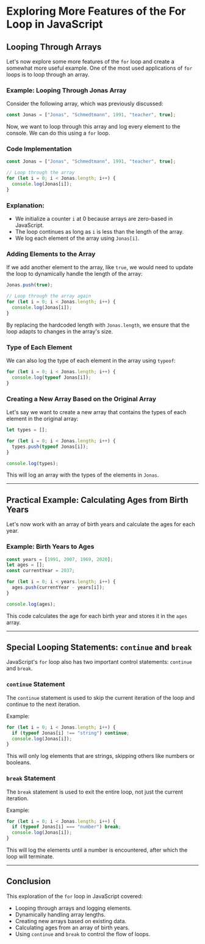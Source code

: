 # Exploring More Features of the For Loop in JavaScript

## Looping Through Arrays

Let's now explore some more features of the `for` loop and create a somewhat more useful example. One of the most used applications of `for` loops is to loop through an array.

### Example: Looping Through Jonas Array

Consider the following array, which was previously discussed:

```javascript
const Jonas = ["Jonas", "Schmedtmann", 1991, "teacher", true];
```

Now, we want to loop through this array and log every element to the console. We can do this using a `for` loop.

### Code Implementation

```javascript
const Jonas = ["Jonas", "Schmedtmann", 1991, "teacher", true];

// Loop through the array
for (let i = 0; i < Jonas.length; i++) {
  console.log(Jonas[i]);
}
```

### Explanation:

- We initialize a counter `i` at 0 because arrays are zero-based in JavaScript.
- The loop continues as long as `i` is less than the length of the array.
- We log each element of the array using `Jonas[i]`.

### Adding Elements to the Array

If we add another element to the array, like `true`, we would need to update the loop to dynamically handle the length of the array:

```javascript
Jonas.push(true);

// Loop through the array again
for (let i = 0; i < Jonas.length; i++) {
  console.log(Jonas[i]);
}
```

By replacing the hardcoded length with `Jonas.length`, we ensure that the loop adapts to changes in the array's size.

### Type of Each Element

We can also log the type of each element in the array using `typeof`:

```javascript
for (let i = 0; i < Jonas.length; i++) {
  console.log(typeof Jonas[i]);
}
```

### Creating a New Array Based on the Original Array

Let's say we want to create a new array that contains the types of each element in the original array:

```javascript
let types = [];

for (let i = 0; i < Jonas.length; i++) {
  types.push(typeof Jonas[i]);
}

console.log(types);
```

This will log an array with the types of the elements in `Jonas`.

---

## Practical Example: Calculating Ages from Birth Years

Let's now work with an array of birth years and calculate the ages for each year.

### Example: Birth Years to Ages

```javascript
const years = [1991, 2007, 1969, 2020];
let ages = [];
const currentYear = 2037;

for (let i = 0; i < years.length; i++) {
  ages.push(currentYear - years[i]);
}

console.log(ages);
```

This code calculates the age for each birth year and stores it in the `ages` array.

---

## Special Looping Statements: `continue` and `break`

JavaScript's `for` loop also has two important control statements: `continue` and `break`.

### `continue` Statement

The `continue` statement is used to skip the current iteration of the loop and continue to the next iteration.

Example:

```javascript
for (let i = 0; i < Jonas.length; i++) {
  if (typeof Jonas[i] !== "string") continue;
  console.log(Jonas[i]);
}
```

This will only log elements that are strings, skipping others like numbers or booleans.

### `break` Statement

The `break` statement is used to exit the entire loop, not just the current iteration.

Example:

```javascript
for (let i = 0; i < Jonas.length; i++) {
  if (typeof Jonas[i] === "number") break;
  console.log(Jonas[i]);
}
```

This will log the elements until a number is encountered, after which the loop will terminate.

---

## Conclusion

This exploration of the `for` loop in JavaScript covered:

- Looping through arrays and logging elements.
- Dynamically handling array lengths.
- Creating new arrays based on existing data.
- Calculating ages from an array of birth years.
- Using `continue` and `break` to control the flow of loops.
